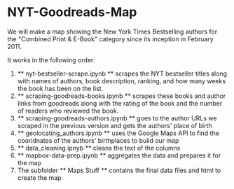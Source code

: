 # NYT-Goodreads-Map

We will make a map showing the New York Times Bestselling authors for the "Combined Print & E-Book" category since its inception in February 2011.

It works in the following order:

1. ** nyt-bestseller-scrape.ipynb ** scrapes the NYT bestseller titles along with names of authors, book description, ranking, and how many weeks the book has been on the list.
2. ** scraping-goodreads-books.ipynb ** scrapes these books and author links from goodreads along with the rating of the book and the number of readers who reviewed the book.
3. ** scraping-goodreads-authors.ipynb ** goes to the author URLs we scraped in the previous version and gets the authors' place of birth
4. ** geolocating_authors.ipynb ** uses the Google Maps API to find the cooridnates of the authors' birthplaces to build our map
5. ** data_cleaning.ipnyb ** cleans the text of the columns
6. ** mapbox-data-prep.ipynb ** aggregates the data and prepares it for the map
7. The subfolder ** Maps Stuff ** contains the final data files and html to create the map 
